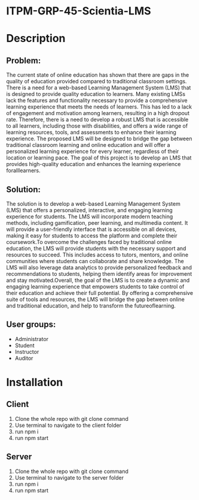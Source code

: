 # ITPM-GRP-45-Scientia-LMS

# Description
## Problem: 
The current state of online education has shown that there are gaps in the quality of education provided compared to traditional classroom settings. There is a need for a web-based Learning Management System (LMS) that is designed to provide quality education to learners. Many existing LMSs lack the features and functionality necessary to provide a comprehensive learning experience that meets the needs of learners. This has led to a lack of engagement and motivation among learners, resulting in a high dropout rate. Therefore, there is a need to develop a robust LMS that is accessible to all learners, including those with disabilities, and offers a wide range of learning resources, tools, and assessments to enhance their learning experience. The proposed LMS will be designed to bridge the gap between traditional classroom learning and online education and will offer a personalized learning experience for every learner, regardless of their location or learning pace. The goal of this project is to develop an LMS that provides high-quality education and enhances the learning experience foralllearners.
## Solution:
The solution is to develop a web-based Learning Management System (LMS) that offers a personalized, interactive, and engaging learning experience for students. The LMS will incorporate modern teaching methods, including gamification, peer learning, and multimedia content. It will provide a user-friendly interface that is accessible on all devices, making it easy for students to access the platform and complete their coursework.To overcome the challenges faced by traditional online education, the LMS will provide students with the necessary support and resources to succeed. This includes access to tutors, mentors, and online communities where students can collaborate and share knowledge. The LMS will also leverage data analytics to provide personalized feedback and recommendations to students, helping them identify areas for improvement and stay motivated.Overall, the goal of the LMS is to create a dynamic and engaging learning experience that empowers students to take control of their education and achieve their full potential. By offering a comprehensive suite of tools and resources, the LMS will bridge the gap between online and traditional education, and help to transform the futureoflearning.
## User groups: 
<ul>
<li>Administrator</li>
<li>Student</li>
<li>Instructor</li>
<li>Auditor</li>
</ul>

# Installation
## Client
<ol>
<li>Clone the whole repo with git clone command</li>
<li>Use terminal to navigate to the client folder</li>
<li>run npm i </li>
<li>run npm start</li>
</ol>

## Server
<ol>
<li>Clone the whole repo with git clone command</li>
<li>Use terminal to navigate to the server folder</li>
<li>run npm i </li>
<li>run npm start</li>
</ol>


